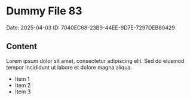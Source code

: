 # Dummy File 83

Date: 2025-04-03
ID: 7040EC68-23B9-44EE-9D7E-7297DEB80429

## Content

Lorem ipsum dolor sit amet, consectetur adipiscing elit.
Sed do eiusmod tempor incididunt ut labore et dolore magna aliqua.

* Item 1
* Item 2
* Item 3
